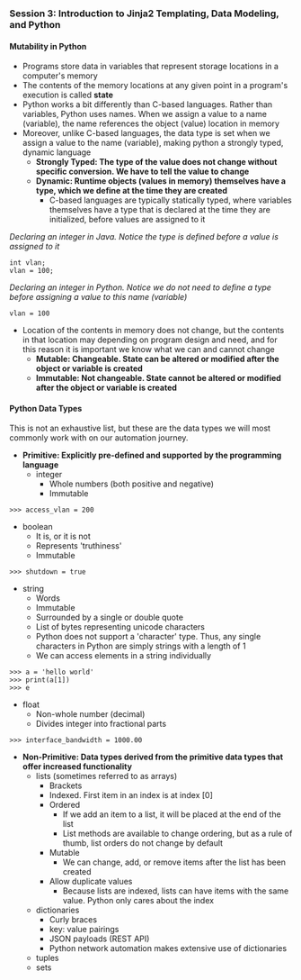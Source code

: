 ### Session 3: Introduction to Jinja2 Templating, Data Modeling, and Python

#### Mutability in Python
- Programs store data in variables that represent storage locations in a computer's memory
- The contents of the memory locations at any given point in a program's execution is called **state**
- Python works a bit differently than C-based languages. Rather than variables, Python uses names. When we assign a value to a name (variable), the name references the object (value) location in memory
- Moreover, unlike C-based languages, the data type is set when we assign a value to the name (variable), making python a strongly typed, dynamic language
  - **Strongly Typed: The type of the value does not change without specific conversion. We have to tell the value to change**
  - **Dynamic: Runtime objects (values in memory) themselves have a type, which we define at the time they are created**
    - C-based languages are typically statically typed, where variables themselves have a type that is declared at the time they are initialized, before values are assigned to it
 
 *Declaring an integer in Java. Notice the type is defined before a value is assigned to it*
 ```console
 int vlan;
 vlan = 100;
 ```
 
 *Declaring an integer in Python. Notice we do not need to define a type before assigning a value to this name (variable)*
 ```console
 vlan = 100
 ```
  - Location of the contents in memory does not change, but the contents in that location may depending on program design and need, and for this reason it is important we know what we can and cannot change
    - **Mutable: Changeable. State can be altered or modified after the object or variable is created**
    - **Immutable: Not changeable. State cannot be altered or modified after the object or variable is created**

#### Python Data Types 

This is not an exhaustive list, but these are the data types we will most commonly work with on our automation journey. 

- **Primitive: Explicitly pre-defined and supported by the programming language** 
  - integer
    - Whole numbers (both positive and negative)
    - Immutable
```console
>>> access_vlan = 200
```
  - boolean
    - It is, or it is not
    - Represents 'truthiness'
    - Immutable
 ```console
 >>> shutdown = true
 ```
  - string
    - Words 
    - Immutable
    - Surrounded by a single or double quote
    - List of bytes representing unicode characters 
    - Python does not support a 'character' type. Thus, any single characters in Python are simply strings with a length of 1
    - We can access elements in a string individually
 ```console
 >>> a = 'hello world'
 >>> print(a[1])
 >>> e
```
- float
  - Non-whole number (decimal)
  - Divides integer into fractional parts 
```console
>>> interface_bandwidth = 1000.00
```

- **Non-Primitive: Data types derived from the primitive data types that offer increased functionality**
  - lists (sometimes referred to as arrays)
    - Brackets
    - Indexed. First item in an index is at index [0]
    - Ordered
      - If we add an item to a list, it will be placed at the end of the list
      - List methods are available to change ordering, but as a rule of thumb, list orders do not change by default
    - Mutable
      - We can change, add, or remove items after the list has been created
    - Allow duplicate values
      - Because lists are indexed, lists can have items with the same value. Python only cares about the index
  - dictionaries
    - Curly braces 
    - key: value pairings
    - JSON payloads (REST API) 
    - Python network automation makes extensive use of dictionaries
  - tuples
  - sets 

 
